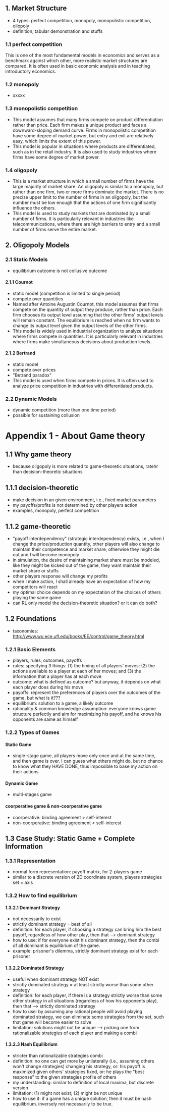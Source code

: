 ## 1. Market Structure
- 4 types: perfect competition, monopoly, monopolistic competition, oliopoly
- definition, tabular demonstration and stuffs

### 1.1 perfect competition
This is one of the most fundamental models in economics and serves as a benchmark against which other, more realistic market structures are compared. It is often used in basic economic analysis and in teaching introductory economics.

### 1.2 monopoly
- xxxxx
### 1.3 monopolistic competition
- This model assumes that many firms compete on product differentiation rather than price. Each firm makes a unique product and faces a downward-sloping demand curve. Firms in monopolistic competition have some degree of market power, but entry and exit are relatively easy, which limits the extent of this power.
- This model is popular in situations where products are differentiated, such as in the retail industry. It is also used to study industries where firms have some degree of market power.

### 1.4 oligopoly
- This is a market structure in which a small number of firms have the large majority of market share. An oligopoly is similar to a monopoly, but rather than one firm, two or more firms dominate the market. There is no precise upper limit to the number of firms in an oligopoly, but the number must be low enough that the actions of one firm significantly influence the others.
- This model is used to study markets that are dominated by a small number of firms. It is particularly relevant in industries like telecommunications, where there are high barriers to entry and a small number of firms serve the entire market.

## 2. Oligopoly Models
### 2.1 Static Models
- equilibrium outcome is not collusive outcome

#### 2.1.1 Cournot
- static model (competition is limited to single period)
- compete over quantities
- Named after Antoine Augustin Cournot, this model assumes that firms compete on the quantity of output they produce, rather than price. Each firm chooses its output level assuming that the other firms' output levels will remain constant. The equilibrium is reached when no firm wants to change its output level given the output levels of the other firms.
- This model is widely used in industrial organization to analyze situations where firms compete in quantities. It is particularly relevant in industries where firms make simultaneous decisions about production levels.


#### 2.1.2 Bertrand
- static model
- compete over prices
- "Betrand paradox"
- This model is used when firms compete in prices. It is often used to analyze price competition in industries with differentiated products.

### 2.2 Dynamic Models
- dynamic competition (more than one time period)
- possible for sustaining collusion

# Appendix 1 - About Game theory
## 1.1 Why game theory
- because oligopoly is more related to game-theoretic situations, ratehr than decision-theoretic situations
## 1.1.1 decision-theoretic
- make decision in an given environment, i.e., fixed market parameters
- my payoffs/profits is not determined by other players action
- examples, monopoly, perfect competition

## 1.1.2 game-theoretic
- "payoff interdependency" (strategic interdependency) exists, i.e., when I change the price/production quantity, other players will also change to maintain their competence and market share, otherwise they might die out and I will become monopoly
- in simulation, the desire of maintaining market share must be modeled, like they might be kicked out of the game, they want maintain their market share or stuffs
- other players response will change my profits
- when I make action, I shall already have an expectation of how my competitors will react
- my optimal choice depends on my expectation of the choices of others playing the same game
- can RL only model the decision-theoretic situation? or it can do both?

## 1.2 Foundations
- taxonomies: http://www.wu.ece.ufl.edu/books/EE/control/game_theory.html
### 1.2.1 Basic Elements
- players, rules, outcomes, payoffs
- rules: specifying 3 things: (1) the timing of all players’ moves; (2) the actions available to a player at each of her moves; and (3) the information that a player has at each move
- outcome: what is defined as outcome? but anyway, it depends on what each player does during his move
- payoffs: represent the preferences of players over the outcomes of the game, but what is it???
- equilibrium: solution to a game, a likely outcome
- rationality & common knowledge assumption: everyone knows game structure perfectly and aim for maximizing his payoff, and he knows his opponents are same as himself

### 1.2.2 Types of Games
#### Static Game
- single-stage game, all players move only once and at the same time, and then game is over. I can guess what others might do, but no chance to know what they HAVE DONE, thus impossible to base my action on their actions
#### Dynamic Game
- multi-stages game
#### coorperative game & non-coorperative game
- coorperative: binding agreement > self-interest
- non-coorperative: binding agreement < self-interest

## 1.3 Case Study: Static Game + Complete Information
### 1.3.1 Representation
- normal form representation: payoff matrix, for 2-players game
- similar to a discrete version of 2D coordinate system, players strategies set = axis

### 1.3.2 How to find equilibrium
#### 1.3.2.1 Dominant Strategy
- not necessarily to exist
- strictly dominant strategy = best of all
- definition: for each player, if choosing a strategy can bring him the best payoff, regardless of how other play, then that --> dominant strategy
- how to use: if for everyone exist his dominant strategy, then the combi of all dominant is equilibrium of the game.
- example: prisoner's dilemma, strictly dominant strategy exist for each prisoner

#### 1.3.2.2 Dominated Strategy
- useful when dominant strategy NOT exist
- strictly dominated strategy = at least strictly worse than some other strategy
- definition: for each player, if there is a strategy strictly worse than some other strategy in all situations (regardless of how his opponents play), then that --> strictly dominated strategy
- how to use: by assuming any rational people will avoid playing dominated strategy, we can eliminate some strategies from the set, such that game will become easier to solve
- limitation: solutions might not be unique --> picking one from rationalizable strategies of each player and making a combi

#### 1.3.2.3 Nash Equilibrium
- stricter than rationalizable strategies combi
- definition: no one can get more by unilaterally (i.e., assuming others won't change strategies) changing his strategy, or: his payoff is maximized given others' strategies fixed, or: he plays the "best response" to the given strategies profile of others
- my understanding: similar to definition of local maxima, but discrete version
- limitation: (1) might not exist; (2) might be not unique
- how to use it: if a game has a unique solution, then it must be nash equilibrium. inversely not necessarily to be true.